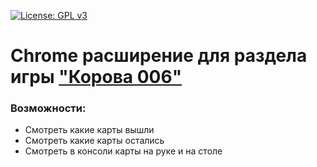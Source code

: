 [![License: GPL v3](https://img.shields.io/badge/License-GPLv3-blue.svg)](https://www.gnu.org/licenses/gpl-3.0)

# Chrome расширение для раздела игры ["Корова 006"](https://boardgamearena.com/gamepanel?game=sechsnimmt)

### Возможности:
- Смотреть какие карты вышли
- Смотреть какие карты остались
- Смотреть в консоли карты на руке и на столе
